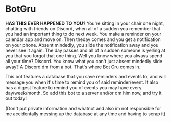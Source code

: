 # BotGru
**HAS THIS EVER HAPPENED TO YOU?**
  You're sitting in your chair one night, chatting with friends on Discord, when 
all of a sudden you remember that you had an important thing to do next week. 
You make a reminder on your calendar app and move on. Then theday comes and you 
get a notification on your phone. Absent mindedly, you slide the notification
away and you never see it again. The day passes and all of a sudden someone is
yelling at you that you forgot that one thing. Well you know where you always
spend all your time? Discord. You know what you can't just absent mindedly slide
away? A Discord dm from a bot. That's where Bot Gru comes in. 

  This bot features a database that you save reminders and events to, and will 
message you when it's time to remind you of said reminder/event. It also has a 
digest feature to remind you of events you may have every day/week/month. So add
this bot to a server and/or dm him now, and try it out today!

(Don't put private information and whatnot and also im not responsible for me
accidentally messing up the database at any time and having to scrap it)
